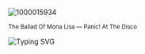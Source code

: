 ![1000015934](https://github.com/user-attachments/assets/2c3392cf-354b-4791-804d-b0cb5f06063a)


<sub>The Ballad Of Mona Lisa — Panic! At The Disco<sub>

![Typing SVG](https://readme-typing-svg.herokuapp.com?font=Fira+Code&size=12&duration=2000&pause=900&color=927241&width=435&lines=Say+what+you+mean%2C+tell+me+I'm+right;And+let+the+sun+rain+down+on+me;Give+me+a+sign%2C+I+wanna+believe;Woah+oh+oh%2C+Mona+Lisa;You're+guaranteed+to+run+this+town;Woah+oh+oh%2C+Mona+Lisa;I'd+pay+to+see+you+frown)
